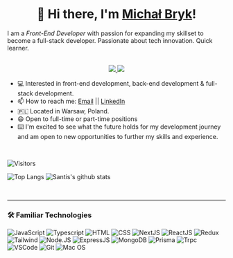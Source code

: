 <!--
**planetoida90210/planetoida90210** is a ✨ _special_ ✨ repository because its `README.md` (this file) appears on your GitHub profile.
-->
<h1 align="center">👋 Hi there, I'm <a href="https://github.com/planetoida90210">Michał Bryk</a>!</h1> 
I am a <i>Front-End Developer</i> with passion for expanding my skillset to become a full-stack developer. Passionate about tech innovation. Quick learner. 
<!-- https://shields.io/ -->
<p align="center"><br/>
 <a href="https://www.linkedin.com/in/micha%C5%82-bryk-ba4111247/">
  <img src="https://img.shields.io/badge/linkedin-Michał%20Bryk-blue?style=round-square&logo=linkedin">
 </a>
 <a href="mailto:michalbryk1991@gmail.com">
  <img src="https://img.shields.io/badge/Email-michalbryk1991%40gmail.com-red?style=round-square&logo=gmail&logoColor=white">
 </a>
</p>

- 💻   Interested in front-end development, back-end development & full-stack development. 
- 📫   How to reach me: [Email](mailto:michalbryk1991@gmail.com "michalbryk1991@gmail.com") || [LinkedIn](https://www.linkedin.com/in/micha%C5%82-bryk-ba4111247/")
- 🇵🇱   Located in Warsaw, Poland. 
- 😄   Open to full-time or part-time positions 
- ⌨️    I'm excited to see what the future holds for my development journey and am open to new opportunities to further my skills and experience.
<br>

![Visitors](https://api.visitorbadge.io/api/daily?path=https%3A%2F%2Fgithub.com%2Fplanetoida90210&label=VISITORS%20TODAY&labelColor=%23697689&countColor=%23d9e3f0)

<!-- https://github.com/snlaight/github-readme-stats -->

![Top Langs](https://github-readme-stats.vercel.app/api/top-langs/?username=planetoida90210&theme=tokyonight&count_private=true&langs_count=8&layout=compact&hide=ASP.NET,ShaderLab,c,Jupyter%20Notebook)
![Santis's github stats](https://github-readme-stats.vercel.app/api/?username=planetoida90210&show_icons=true&theme=tokyonight&count_private=true&hide_rank=true&line_height=24) <!--&hide=contribs -->

<br>

---

### 🛠️ Familiar Technologies
![JavaScript](https://img.shields.io/badge/-JavaScript-black?style=round-square&logo=javascript)
![Typescript](https://img.shields.io/badge/-Typescript-black?style=round-square&logo=typescript&logoColor=blue)
![HTML](https://img.shields.io/badge/-HTML5-black?style=round-square&logo=html5)
![CSS](https://img.shields.io/badge/-CSS3-black?style=round-square&logo=css3)
![NextJS](https://img.shields.io/badge/-NextJS-black?style=round-square&logo=next.js&logoColor=white)
![ReactJS](https://img.shields.io/badge/-ReactJs-000000?logo=react)
![Redux](https://img.shields.io/badge/-redux-black?style=round-square&logo=redux)
![Tailwind](https://img.shields.io/badge/-Tailwind-black?style=round-square&logo=tailwindcss&logoColor=blue)
![Node.JS](https://img.shields.io/badge/-Node.js-black?style=round-square&logo=node.js&logoColor=green)
![ExpressJS](https://img.shields.io/badge/-Express-black?style=round-square&logo=express&logoColor=white)
![MongoDB](https://img.shields.io/badge/-MongoDB-black?style=round-square&logo=mongodb&logoColor=green)
![Prisma](https://img.shields.io/badge/-Prisma-black?style=round-square&logo=prisma&logoColor=teal)
![Trpc](https://img.shields.io/badge/-trpc-black?style=round-square&logo=trpc)
![VSCode](https://img.shields.io/badge/-VSCode-black?style=round-square&logo=visualstudiocode&logoColor=blue)
![Git](https://img.shields.io/badge/-Git-black?style=round-square&logo=git)
![Mac OS](https://img.shields.io/badge/-Mac%20OS-black?style=round-square&logo=apple&logoColor=blue)


